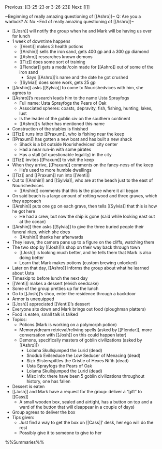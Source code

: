 Previous: [[3-25-23 or 3-26-23]]
Next: [[]]

~Beginning of really amazing questioning of [[Ashro]]~
Q: Are you a warlock?
	A: No
~End of really amazing questioning of [[Ashro]]~
- [[Josh]] will notify the group when he and Mark will be having us over for lunch
- 1 week of downtime happens
	- [[Venti]] makes 3 health potions
	- [[Arshin]] sells the iron sand, gets 400 gp and a 300 gp diamond
	- [[Ashro]] researches known demons
	- [[Tiz]] does some sort of training
	- [[Flendar]] gets a medal/coin made for [[Ashro]] out of some of the iron sand
		- Says [[Ashro]]’s name and the date he got crushed
	- [[Sylvia]] does some work, gets 25 gp
- [[Arshin]] asks [[Sylvia]] to come to Nourishedvices with him, she agrees to
- [[Ashro]]’s research leads him to the name Usta Sprayfogs
	- Full name: Usta Sprayfogs the Pears of Oak
	- Associated spheres: coasts, depravity, fish, fishing, hunting, lakes, lust
	- Is the leader of the goblin civ on the southern continent
	- [[Ashro]]’s father has mentioned this name
- Construction of the stables is finished
- [[Tiz]] runs into [[Praxum]], who is fishing near the keep
- [[Praxum]] has gotten a new boat and has built a new shack
	- Shack is a bit outside Nourishedvices’ city center
	- Had a near run-in with some pirates
	- Has a stall (of questionable legality) in the city
- [[Tiz]] invites [[Praxum]] to visit the keep
- When they arrive, [[Praxum]] comments on the fancy-ness of the keep
	- He’s used to more humble dwellings
- [[Tiz]] and [[Praxum]] run into [[Venti]]
- Cut to [[Arshin]] and [[Sylvia]], who are at the beach just to the east of Nourishedvices
	- [[Arshin]] comments that this is the place where it all began
- On said beach is a large amount of rotting wood and three graves, which they approach
- [[Arshin]] puts one gp on each grave, then tells [[Sylvia]] that this is how he got here
	- He had a crew, but now the ship is gone (said while looking east out at the ocean)
- [[Arshin]] then asks [[Sylvia]] to give the three buried people their funeral rites, which she does
	- [[Arshin]] thanks her afterwards
- They leave, the camera pans up to a figure on the cliffs, watching them
- The two stop by [[Josh]]’s shop on their way back through town
	- [[Josh]] is looking much better, and he tells them that Mark is also doing better
	- Learn that Mark makes potions (custom brewing unlocked)
- Later on that day, [[Ashro]] informs the group about what he learned about Usta
- Timeskip to before lunch the next day
- [[Venti]] makes a dessert (elvish seedcake)
- Some of the group pretties up for the lunch
- Go to [[Josh]]’s shop, enter the residence through a backdoor
- Armor is unequipped
- [[Josh]] appreciated [[Venti]]’s dessert
- Everyone sits down and Mark brings out food (ploughman platters)
- Food is eaten, small talk is talked
- Topics:
	- Potions (Mark is working on a polymorph potion)
	- Memory/dream retrieval/reliving spells (asked by [[Flendar]], more conversation with [[Josh]] on this could happen later)
	- Demons, specifically masters of goblin civilizations (asked by [[Ashro]])
		- Lolama Skullsjumped the Lurid (dead)
		- Snodub Evilseduce the Low Seducer of Menacing (dead) 
		- Sizir Blisterspittles the Gristle of Hexes Nifih (dead) 
		- Usta Sprayfogs the Pears of Oak 
		- Lolama Skullsjumped the Lurid (dead)
		- Misc info: there have been 5 goblin civilizations throughout history, one has fallen
- Dessert is eaten
- [[Josh]] and Mark have a request for the group: deliver a “gift” to [[Cass]]
	- A small wooden box, sealed and airtight, has a button on top and a ward of the button that will disappear in a couple of days)
- Group agrees to deliver the box
- Tips given:
	- Just find a way to get the box on [[Cass]]’ desk, her ego will do the rest
	- Possibly give it to someone to give to her

%%Summaries%%